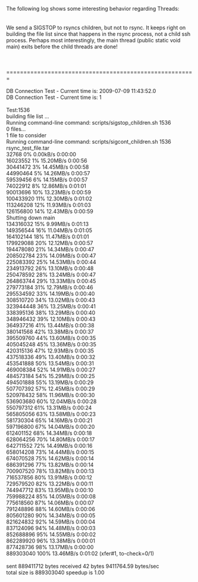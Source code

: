 
The following log shows some interesting behavior regarding Threads:<br /><br /><br />We send a SIGSTOP to rsyncs children, but not to rsync. It keeps right on building the file list since that happens in the rsync process, not a child ssh process. Perhaps most interestingly, the main thread (public static void main) exits before the child threads are done!<br /><br /><br /><br />=======================================================<br /><br />DB Connection Test - Current time is: 2009-07-09 11:43:52.0<br />DB Connection Test - Current time is: 1<br /><br />Test:1536<br />building file list ... <br />Running command-line command: scripts/sigstop_children.sh 1536<br /> 0 files...<br />1 file to consider<br />Running command-line command: scripts/sigcont_children.sh 1536<br />rsync_test_file.tar<br />       32768   0%    0.00kB/s    0:00:00<br />    16023552   1%   15.20MB/s    0:00:56<br />    30441472   3%   14.45MB/s    0:00:58<br />    44990464   5%   14.26MB/s    0:00:57<br />    59539456   6%   14.15MB/s    0:00:57<br />    74022912   8%   12.86MB/s    0:01:01<br />    90013696  10%   13.23MB/s    0:00:59<br />   100433920  11%   12.30MB/s    0:01:02<br />   113246208  12%   11.93MB/s    0:01:03<br />   126156800  14%   12.43MB/s    0:00:59<br />Shutting down main<br />   134316032  15%    9.99MB/s    0:01:13<br />   149356544  16%   11.04MB/s    0:01:05<br />   164102144  18%   11.47MB/s    0:01:01<br />   179929088  20%   12.12MB/s    0:00:57<br />   194478080  21%   14.34MB/s    0:00:47<br />   208502784  23%   14.09MB/s    0:00:47<br />   225083392  25%   14.53MB/s    0:00:44<br />   234913792  26%   13.10MB/s    0:00:48<br />   250478592  28%   13.24MB/s    0:00:47<br />   264863744  29%   13.33MB/s    0:00:45<br />   279773184  31%   12.79MB/s    0:00:46<br />   295534592  33%   14.19MB/s    0:00:40<br />   308510720  34%   13.02MB/s    0:00:43<br />   323944448  36%   13.25MB/s    0:00:41<br />   338395136  38%   13.29MB/s    0:00:40<br />   348946432  39%   12.10MB/s    0:00:43<br />   364937216  41%   13.44MB/s    0:00:38<br />   380141568  42%   13.38MB/s    0:00:37<br />   395509760  44%   13.60MB/s    0:00:35<br />   405045248  45%   13.36MB/s    0:00:35<br />   420315136  47%   12.93MB/s    0:00:35<br />   437518336  49%   13.40MB/s    0:00:32<br />   453541888  50%   13.54MB/s    0:00:31<br />   469008384  52%   14.91MB/s    0:00:27<br />   484573184  54%   15.29MB/s    0:00:25<br />   494501888  55%   13.19MB/s    0:00:29<br />   507707392  57%   12.45MB/s    0:00:29<br />   520978432  58%   11.96MB/s    0:00:30<br />   536903680  60%   12.04MB/s    0:00:28<br />   550797312  61%   13.31MB/s    0:00:24<br />   565805056  63%   13.58MB/s    0:00:23<br />   581730304  65%   14.16MB/s    0:00:21<br />   597196800  67%   14.04MB/s    0:00:20<br />   612401152  68%   14.34MB/s    0:00:18<br />   628064256  70%   14.80MB/s    0:00:17<br />   642711552  72%   14.49MB/s    0:00:16<br />   658014208  73%   14.44MB/s    0:00:15<br />   674070528  75%   14.62MB/s    0:00:14<br />   686391296  77%   13.82MB/s    0:00:14<br />   700907520  78%   13.82MB/s    0:00:13<br />   716537856  80%   13.91MB/s    0:00:12<br />   729579520  82%   13.22MB/s    0:00:11<br />   744947712  83%   13.95MB/s    0:00:10<br />   759988224  85%   14.05MB/s    0:00:08<br />   775618560  87%   14.06MB/s    0:00:07<br />   791248896  88%   14.60MB/s    0:00:06<br />   805601280  90%   14.34MB/s    0:00:05<br />   821624832  92%   14.59MB/s    0:00:04<br />   837124096  94%   14.48MB/s    0:00:03<br />   852688896  95%   14.55MB/s    0:00:02<br />   862289920  96%   13.38MB/s    0:00:01<br />   877428736  98%   13.17MB/s    0:00:00<br />   889303040 100%   13.46MB/s    0:01:02 (xfer#1, to-check=0/1)<br /><br />sent 889411712 bytes  received 42 bytes  9411764.59 bytes/sec<br />total size is 889303040  speedup is 1.00